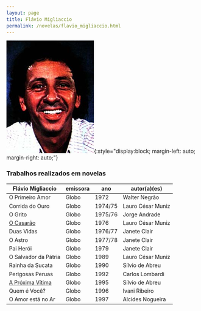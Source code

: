 ```yaml
---
layout: page
title: Flávio Migliaccio
permalink: /novelas/flavio_migliaccio.html
---
```


![Flávio Migliaccio](/novelas/img/flavio_migliaccio.jpg){:style="display:block; margin-left: auto; margin-right: auto;"}

### Trabalhos realizados em novelas

Flávio Migliaccio | emissora | ano | autor(a)(es)
----------------- | -------- | --- | ------------
O Primeiro Amor | Globo | 1972 | Walter Negrão
Corrida do Ouro | Globo | 1974/75 | Lauro César Muniz
O Grito | Globo | 1975/76 | Jorge Andrade
[O Casarão](/novelas/o_casarao.html) | Globo | 1976 | Lauro César Muniz
Duas Vidas | Globo | 1976/77 | Janete Clair
O Astro | Globo | 1977/78 | Janete Clair
Pai Herói | Globo | 1979 | Janete Clair
O Salvador da Pátria | Globo | 1989 | Lauro César Muniz
Rainha da Sucata | Globo | 1990 | Sílvio de Abreu
Perigosas Peruas | Globo | 1992 | Carlos Lombardi
[A Próxima Vítima](/novelas/a_proxima_vitima.html) | Globo | 1995 | Sílvio de Abreu
Quem é Você? | Globo | 1996 | Ivani Ribeiro
O Amor está no Ar | Globo | 1997 | Alcides Nogueira